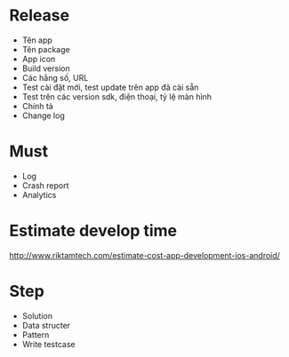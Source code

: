 # Release
- Tên app
- Tên package
- App icon
- Build version
- Các hằng số, URL
- Test cài đặt mới, test update trên app đã cài sẵn
- Test trên các version sdk, điện thoại, tỷ lệ màn hình
- Chính tả
- Change log

# Must 
- Log 
- Crash report
- Analytics

# Estimate develop time
http://www.riktamtech.com/estimate-cost-app-development-ios-android/

# Step
- Solution
- Data structer
- Pattern
- Write testcase
